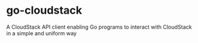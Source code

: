 go-cloudstack
=============

A CloudStack API client enabling Go programs to interact with CloudStack in a simple and uniform way
